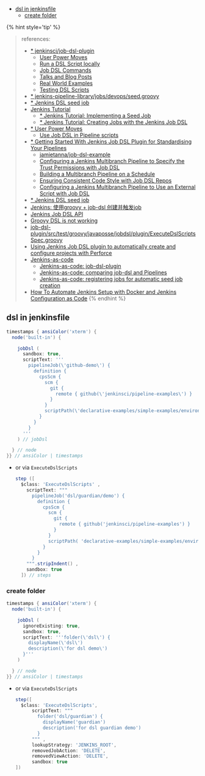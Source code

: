 <!-- START doctoc generated TOC please keep comment here to allow auto update -->
<!-- DON'T EDIT THIS SECTION, INSTEAD RE-RUN doctoc TO UPDATE -->

- [dsl in jenkinsfile](#dsl-in-jenkinsfile)
  - [create folder](#create-folder)

<!-- END doctoc generated TOC please keep comment here to allow auto update -->


{% hint style='tip' %}
> references:
> - [* jenkinsci/job-dsl-plugin](https://github.com/jenkinsci/job-dsl-plugin/tree/master/docs)
>   - [User Power Moves](https://github.com/jenkinsci/job-dsl-plugin/wiki/User-Power-Moves#use-job-dsl-in-pipeline-scripts)
>   - [Run a DSL Script locally](https://github.com/jenkinsci/job-dsl-plugin/blob/master/docs/User-Power-Moves.md#list-the-files-in-a-jenkins-jobs-workspace)
>   - [Job DSL Commands](https://github.com/jenkinsci/job-dsl-plugin/wiki/Job-DSL-Commands)
>   - [Talks and Blog Posts](https://github.com/jenkinsci/job-dsl-plugin/wiki/Talks-and-Blog-Posts)
>   - [Real World Examples](https://github.com/jenkinsci/job-dsl-plugin/wiki/Real-World-Examples)
>   - [Testing DSL Scripts](https://github.com/jenkinsci/job-dsl-plugin/wiki/Testing-DSL-Scripts)
> - [* jenkins-pipeline-library/jobs/devops/seed.groovy](https://github.com/AckeeDevOps/jenkins-pipeline-library/blob/master/jobs/devops/seed.groovy)
> - [* Jenkins DSL seed job](https://technotes.adelerhof.eu/jenkins/jenkins-dsl-seed-job/)
> - [Jenkins Tutorial](https://www.happycoders.eu/?s=Jenkins+Tutorial)
>   - [* Jenkins Tutorial: Implementing a Seed Job](https://www.happycoders.eu/devops/jenkins-tutorial-implementing-seed-job/)
>   - [* Jenkins Tutorial: Creating Jobs with the Jenkins Job DSL](https://www.happycoders.eu/devops/jenkins-tutorial-create-jobs-with-job-dsl/)
> - [* User Power Moves](https://github.com/jenkinsci/job-dsl-plugin/wiki/User-Power-Moves#use-job-dsl-in-pipeline-scripts)
>   - [Use Job DSL in Pipeline scripts](https://github.com/jenkinsci/job-dsl-plugin/wiki/User-Power-Moves#use-job-dsl-in-pipeline-scripts)
> - [* Getting Started With Jenkins Job DSL Plugin for Standardising Your Pipelines](https://www.jvt.me/posts/2021/02/23/getting-started-jobdsl-standardised/)
>   - [jamietanna/job-dsl-example](https://gitlab.com/jamietanna/job-dsl-example)
>   - [Configuring a Jenkins Multibranch Pipeline to Specify the Trust Permissions with Job DSL](https://www.jvt.me/posts/2021/05/10/job-dsl-multibranch-github-trust/)
>   - [Building a Multibranch Pipeline on a Schedule](https://www.jvt.me/posts/2021/04/26/jenkins-schedule-multibranch/)
>   - [Ensuring Consistent Code Style with Job DSL Repos](https://www.jvt.me/posts/2021/03/12/jobdsl-spotless/)
>   - [Configuring a Jenkins Multibranch Pipeline to Use an External Script with Job DSL](https://www.jvt.me/posts/2019/12/06/jenkins-job-dsl-multibranch-external-script/)
> - [* Jenkins DSL seed job](https://technotes.adelerhof.eu/jenkins/jenkins-dsl-seed-job/)
> - [Jenkins: 使用groovy + job-dsl 创建并触发job](http://t.zoukankan.com/learnbydoing-p-6734525.html)
> - [Jenkins Job DSL API](https://jenkinsci.github.io/job-dsl-plugin/)
> - [Groovy DSL is not working](https://docs.cloudbees.com/docs/cloudbees-ci-kb/latest/client-and-managed-masters/why-are-my-dsl-groovy-scripts-not-working)
> - [job-dsl-plugin/src/test/groovy/javaposse/jobdsl/plugin/ExecuteDslScriptsSpec.groovy](https://github.com/jenkinsci/job-dsl-plugin/blob/master/job-dsl-plugin/src/test/groovy/javaposse/jobdsl/plugin/ExecuteDslScriptsSpec.groovy)
> - [Using Jenkins Job DSL plugin to automatically create and configure projects with Perforce](https://portal.perforce.com/s/article/14981)
> - [Jenkins-as-code](https://marcesher.com/?s=jenkins-as-code)
>   - [Jenkins-as-code: job-dsl-plugin](https://marcesher.com/2016/06/09/jenkins-as-code-job-dsl/)
>   - [Jenkins-as-code: comparing job-dsl and Pipelines](https://marcesher.com/2016/08/04/jenkins-as-code-comparing-job-dsl-and-pipelines/)
>   - [Jenkins-as-code: registering jobs for automatic seed job creation](https://marcesher.com/2016/06/21/jenkins-as-code-registering-jobs-for-automatic-seed-job-creation/)
> - [How To Automate Jenkins Setup with Docker and Jenkins Configuration as Code](https://www.digitalocean.com/community/tutorials/how-to-automate-jenkins-setup-with-docker-and-jenkins-configuration-as-code)
{% endhint %}

## dsl in jenkinsfile
```groovy
timestamps { ansiColor('xterm') {
  node('built-in') {

    jobDsl (
      sandbox: true,
      scriptText: '''
        pipelineJob(\'github-demo\') {
          definition {
            cpsScm {
              scm {
                git {
                  remote { github(\'jenkinsci/pipeline-examples\') }
                }
              }
              scriptPath(\'declarative-examples/simple-examples/environmentInStage.groovy\')
            }
          }
        }
      '''
    ) // jobDsl

  } // node
}} // ansiColor | timestamps
```

- or via `ExecuteDslScripts`
  ```groovy
  step ([
    $class: 'ExecuteDslScripts' ,
      scriptText: """
        pipelineJob('dsl/guardian/demo') {
          definition {
            cpsScm {
              scm {
                git {
                  remote { github('jenkinsci/pipeline-examples') }
                }
              }
              scriptPath( 'declarative-examples/simple-examples/environmentInStage.groovy' )
            }
          }
        }
      """.stripIndent() ,
      sandbox: true
    ]) // steps
  ```

### create folder
```groovy
timestamps { ansiColor('xterm') {
  node('built-in') {

    jobDsl (
      ignoreExisting: true,
      sandbox: true,
      scriptText: '''folder(\'dsl\') {
        displayName(\'dsl\')
        description(\'for dsl demo\')
      }'''
    )

  } // node
}} // ansiColor | timestamps
```
- or via `ExecuteDslScripts`
  ```groovy
  step([
    $class: 'ExecuteDslScripts',
        scriptText: """
          folder('dsl/guardian') {
            displayName('guardian')
            description('for dsl guardian demo')
          }
        """ ,
        lookupStrategy: 'JENKINS_ROOT',
        removedJobAction: 'DELETE',
        removedViewAction: 'DELETE',
        sandbox: true
  ])
  ```
